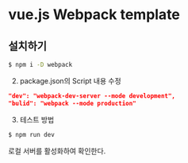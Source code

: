 # vue.js Webpack template

## 설치하기

```bash
$ npm i -D webpack
```

2. package.json의 Script 내용 수정

```json
"dev": "webpack-dev-server --mode development",
"bulid": "webpack --mode production"
```

3. 테스트 방법

```bash
$ npm run dev
```

로컬 서버를 활성화하여 확인한다.
